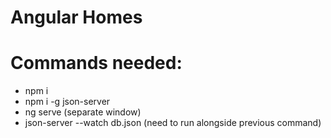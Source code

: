 # Angular Homes

# Commands needed:
- npm i
- npm i -g json-server
- ng serve (separate window)
- json-server --watch db.json (need to run alongside previous command)